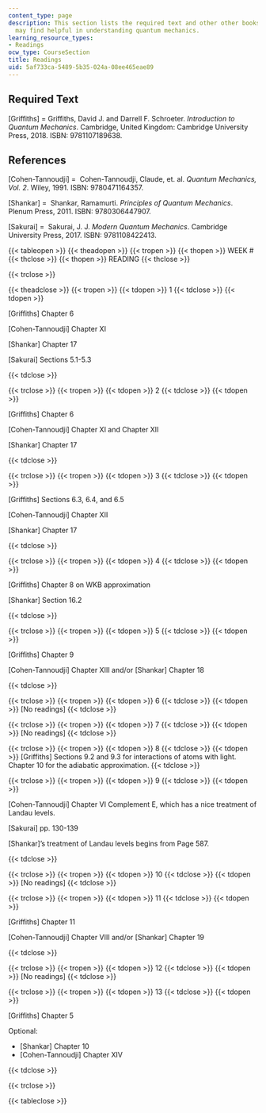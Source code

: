 ```yaml
---
content_type: page
description: This section lists the required text and other other books which you
  may find helpful in understanding quantum mechanics.
learning_resource_types:
- Readings
ocw_type: CourseSection
title: Readings
uid: 5af733ca-5489-5b35-024a-08ee465eae89
---
```


Required Text
-------------

\[Griffiths\] = Griffiths, David J. and Darrell F. Schroeter. _Introduction to Quantum Mechanics_. Cambridge, United Kingdom: Cambridge University Press, 2018. ISBN: 9781107189638.

References
----------

\[Cohen-Tannoudji\] =  Cohen-Tannoudji, Claude, et. al. _Quantum Mechanics, Vol. 2_. Wiley, 1991. ISBN: 9780471164357.

\[Shankar\] =  Shankar, Ramamurti. _Principles of Quantum Mechanics_. Plenum Press, 2011. ISBN: 9780306447907.

\[Sakurai\] =  Sakurai, J. J. _Modern Quantum Mechanics_. Cambridge University Press, 2017. ISBN: 9781108422413.

{{< tableopen >}}
{{< theadopen >}}
{{< tropen >}}
{{< thopen >}}
WEEK #
{{< thclose >}}
{{< thopen >}}
READING
{{< thclose >}}

{{< trclose >}}

{{< theadclose >}}
{{< tropen >}}
{{< tdopen >}}
1
{{< tdclose >}}
{{< tdopen >}}


\[Griffiths\] Chapter 6

\[Cohen-Tannoudji\] Chapter XI

\[Shankar\] Chapter 17

\[Sakurai\] Sections 5.1-5.3


{{< tdclose >}}

{{< trclose >}}
{{< tropen >}}
{{< tdopen >}}
2
{{< tdclose >}}
{{< tdopen >}}


\[Griffiths\] Chapter 6

\[Cohen-Tannoudji\] Chapter XI and Chapter XII

\[Shankar\] Chapter 17


{{< tdclose >}}

{{< trclose >}}
{{< tropen >}}
{{< tdopen >}}
3
{{< tdclose >}}
{{< tdopen >}}


\[Griffiths\] Sections 6.3, 6.4, and 6.5

\[Cohen-Tannoudji\] Chapter XII

\[Shankar\] Chapter 17


{{< tdclose >}}

{{< trclose >}}
{{< tropen >}}
{{< tdopen >}}
4
{{< tdclose >}}
{{< tdopen >}}


\[Griffiths\] Chapter 8 on WKB approximation

\[Shankar\] Section 16.2


{{< tdclose >}}

{{< trclose >}}
{{< tropen >}}
{{< tdopen >}}
5
{{< tdclose >}}
{{< tdopen >}}


\[Griffiths\] Chapter 9

\[Cohen-Tannoudji\] Chapter XIII and/or \[Shankar\] Chapter 18


{{< tdclose >}}

{{< trclose >}}
{{< tropen >}}
{{< tdopen >}}
6
{{< tdclose >}}
{{< tdopen >}}
\[No readings\]
{{< tdclose >}}

{{< trclose >}}
{{< tropen >}}
{{< tdopen >}}
7
{{< tdclose >}}
{{< tdopen >}}
\[No readings\]
{{< tdclose >}}

{{< trclose >}}
{{< tropen >}}
{{< tdopen >}}
8
{{< tdclose >}}
{{< tdopen >}}
\[Griffiths\] Sections 9.2 and 9.3 for interactions of atoms with light. Chapter 10 for the adiabatic approximation.
{{< tdclose >}}

{{< trclose >}}
{{< tropen >}}
{{< tdopen >}}
9
{{< tdclose >}}
{{< tdopen >}}


\[Cohen-Tannoudji\] Chapter VI Complement E, which has a nice treatment of Landau levels.

\[Sakurai\] pp. 130-139

\[Shankar\]’s treatment of Landau levels begins from Page 587.


{{< tdclose >}}

{{< trclose >}}
{{< tropen >}}
{{< tdopen >}}
10
{{< tdclose >}}
{{< tdopen >}}
\[No readings\]
{{< tdclose >}}

{{< trclose >}}
{{< tropen >}}
{{< tdopen >}}
11
{{< tdclose >}}
{{< tdopen >}}


\[Griffiths\] Chapter 11

\[Cohen-Tannoudji\] Chapter VIII and/or \[Shankar\] Chapter 19


{{< tdclose >}}

{{< trclose >}}
{{< tropen >}}
{{< tdopen >}}
12
{{< tdclose >}}
{{< tdopen >}}
\[No readings\]
{{< tdclose >}}

{{< trclose >}}
{{< tropen >}}
{{< tdopen >}}
13
{{< tdclose >}}
{{< tdopen >}}


\[Griffiths\] Chapter 5

Optional:

*   \[Shankar\] Chapter 10
*   \[Cohen-Tannoudji\] Chapter XIV


{{< tdclose >}}

{{< trclose >}}

{{< tableclose >}}